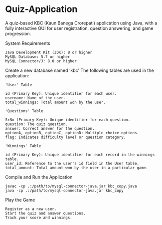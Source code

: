# Quiz-Application
A quiz-based KBC (Kaun Banega Crorepati) application using Java, with a fully interactive GUI
for user registration, question answering, and game progression.

System Requirements

    Java Development Kit (JDK): 8 or higher
    MySQL Database: 5.7 or higher
    MySQL Connector/J: 8.0 or higher
Create a new database named 'kbc'
The following tables are used in the application:

    'User' Table

    id (Primary Key): Unique identifier for each user.
    username: Name of the user.
    total_winnings: Total amount won by the user.

    'Questions' Table

    SrNo (Primary Key): Unique identifier for each question.
    question: The quiz question.
    answer: Correct answer for the question.
    optionA, optionB, optionC, optionD: Multiple choice options.
    flag: Indicates difficulty level or question category.

    'Winnings' Table

    id (Primary Key): Unique identifier for each record in the winnings table.
    user_id: Reference to the user's id field in the User table.
    total_amount: Total amount won by the user in a particular game.
Compile and Run the Application
        
    javac -cp .:/path/to/mysql-connector-java.jar kbc_copy.java
    java -cp .:/path/to/mysql-connector-java.jar kbc_copy

Play the Game

    Register as a new user.
    Start the quiz and answer questions.
    Track your score and winnings.
